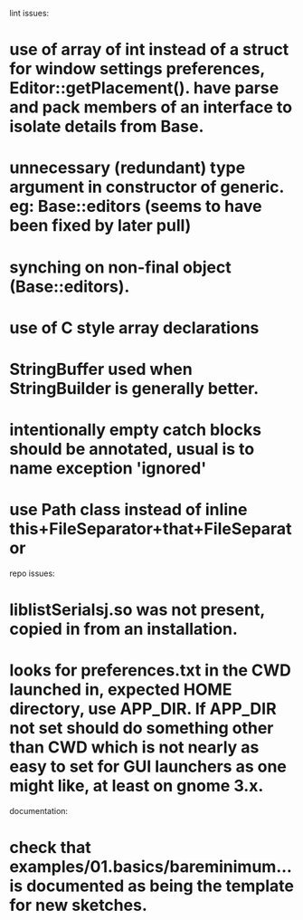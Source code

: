 lint issues:

# use of array of int instead of a struct for window settings preferences, Editor::getPlacement(). have parse and pack members of an interface to isolate details from Base.
# unnecessary (redundant) type argument in constructor of generic. eg: Base::editors (seems to have been fixed by later pull)
# synching on non-final object (Base::editors).
# use of C style array declarations
# StringBuffer used when StringBuilder is generally better.
# intentionally empty catch blocks should be annotated, usual is to name exception 'ignored'
# use Path class instead of inline this+FileSeparator+that+FileSeparator


repo issues:

# liblistSerialsj.so was not present, copied in from an installation.
# looks for preferences.txt in the CWD launched in, expected HOME directory, use APP_DIR. If APP_DIR not set should do something other than CWD which is not nearly as easy to set for GUI launchers as one might like, at least on gnome 3.x.

documentation:
# check that examples/01.basics/bareminimum... is documented as being the template for new sketches.



